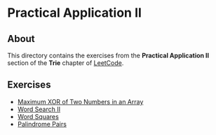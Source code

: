 # Practical Application II
## About
This directory contains the exercises from the **Practical Application II** section of the **Trie** chapter of [LeetCode](https://leetcode.com/).

## Exercises
* [Maximum XOR of Two Numbers in an Array](maximum_xor_of_two_numbers_in_an_array)
* [Word Search II](word_search_ii)
* [Word Squares](word_squares)
* [Palindrome Pairs](palindrome_pairs)

